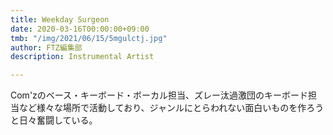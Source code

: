 ```yaml
---
title: Weekday Surgeon
date: 2020-03-16T00:00:00+09:00
tmb: "/img/2021/06/15/5mgulctj.jpg"
author: FTZ編集部
description: Instrumental Artist

---
```

Com'zのベース・キーボード・ボーカル担当、ズレー汰過激団のキーボード担当など様々な場所で活動しており、ジャンルにとらわれない面白いものを作ろうと日々奮闘している。